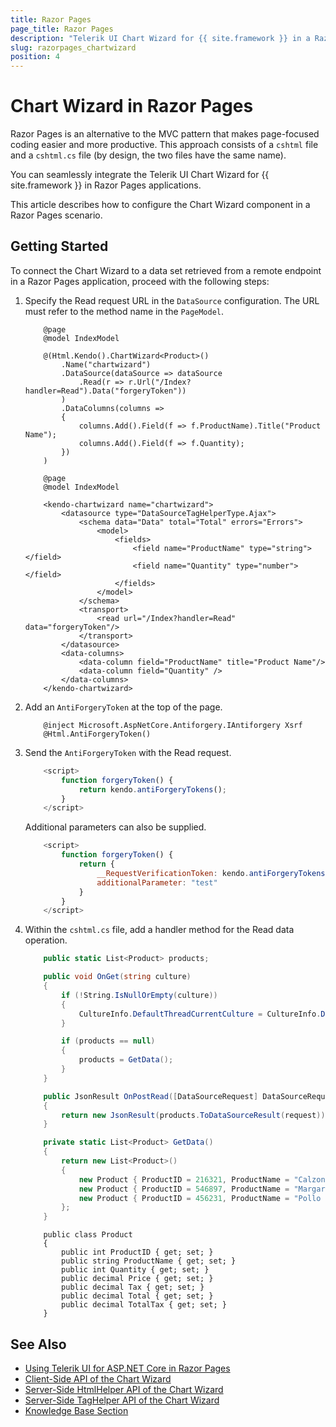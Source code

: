 ```yaml
---
title: Razor Pages
page_title: Razor Pages
description: "Telerik UI Chart Wizard for {{ site.framework }} in a Razor Pages application."
slug: razorpages_chartwizard
position: 4
---
```


# Chart Wizard in Razor Pages

Razor Pages is an alternative to the MVC pattern that makes page-focused coding easier and more productive. This approach consists of a `cshtml` file and a `cshtml.cs` file (by design, the two files have the same name). 

You can seamlessly integrate the Telerik UI Chart Wizard for {{ site.framework }} in Razor Pages applications.

This article describes how to configure the Chart Wizard component in a Razor Pages scenario.

## Getting Started

To connect the Chart Wizard to a data set retrieved from a remote endpoint in a Razor Pages application, proceed with the following steps:

1. Specify the Read request URL in the `DataSource` configuration. The URL must refer to the method name in the `PageModel`.

    ```HtmlHelper
        @page
        @model IndexModel

        @(Html.Kendo().ChartWizard<Product>()
            .Name("chartwizard")
            .DataSource(dataSource => dataSource
                .Read(r => r.Url("/Index?handler=Read").Data("forgeryToken"))
            )
            .DataColumns(columns =>
            {
                columns.Add().Field(f => f.ProductName).Title("Product Name");
                columns.Add().Field(f => f.Quantity);
            })
        )
    ```
    ```TagHelper
        @page
        @model IndexModel

        <kendo-chartwizard name="chartwizard">
            <datasource type="DataSourceTagHelperType.Ajax">
                <schema data="Data" total="Total" errors="Errors">
                    <model>
                        <fields>
                            <field name="ProductName" type="string"></field>
                            <field name="Quantity" type="number"></field>
                        </fields>
                    </model>
                </schema>
                <transport>
                    <read url="/Index?handler=Read" data="forgeryToken"/>
                </transport>
            </datasource>
            <data-columns>
                <data-column field="ProductName" title="Product Name"/>
                <data-column field="Quantity" />
            </data-columns>
        </kendo-chartwizard>
    ```
    
1. Add an `AntiForgeryToken` at the top of the page.

    ```
        @inject Microsoft.AspNetCore.Antiforgery.IAntiforgery Xsrf
        @Html.AntiForgeryToken()
    ```

1. Send the `AntiForgeryToken` with the Read request.

    ```JavaScript
        <script>
            function forgeryToken() {
                return kendo.antiForgeryTokens();
            }
        </script>
    ```

    Additional parameters can also be supplied.

    ```JavaScript
        <script>
            function forgeryToken() {
                return {
                    __RequestVerificationToken: kendo.antiForgeryTokens().__RequestVerificationToken,
                    additionalParameter: "test"
                }
            }
        </script>
    ```
    
1. Within the `cshtml.cs` file, add a handler method for the Read data operation.

    ```C# Index.cshtml.cs
        public static List<Product> products;

        public void OnGet(string culture)
        {
            if (!String.IsNullOrEmpty(culture))
            {
                CultureInfo.DefaultThreadCurrentCulture = CultureInfo.DefaultThreadCurrentUICulture = new CultureInfo(culture);
            }

            if (products == null)
            {
                products = GetData();
            }
        }

        public JsonResult OnPostRead([DataSourceRequest] DataSourceRequest request, int? id)
        {
            return new JsonResult(products.ToDataSourceResult(request));
        }

        private static List<Product> GetData()
        {
            return new List<Product>()
            {
                new Product { ProductID = 216321, ProductName = "Calzone", Quantity = 1 },
                new Product { ProductID = 546897, ProductName = "Margarita", Quantity = 2 },
                new Product { ProductID = 456231, ProductName = "Pollo Formaggio", Quantity = 1 }
            };
        }
    ```
    ```Model
        public class Product
        {
            public int ProductID { get; set; }
            public string ProductName { get; set; }
            public int Quantity { get; set; }
            public decimal Price { get; set; }
            public decimal Tax { get; set; }
            public decimal Total { get; set; }
            public decimal TotalTax { get; set; }
        }
    ```

## See Also

* [Using Telerik UI for ASP.NET Core in Razor Pages](https://docs.telerik.com/aspnet-core/getting-started/razor-pages#using-telerik-ui-for-aspnet-core-in-razor-pages)
* [Client-Side API of the Chart Wizard](https://docs.telerik.com/kendo-ui/api/javascript/ui/chartwizard)
* [Server-Side HtmlHelper API of the Chart Wizard](/api/chartwizard)
* [Server-Side TagHelper API of the Chart Wizard](/api/taghelpers/chartwizard)
* [Knowledge Base Section](/knowledge-base)
